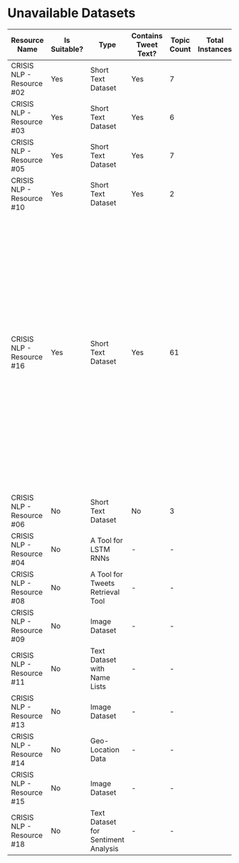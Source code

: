 # Unavailable Datasets

| Resource Name             | Is Suitable? | Type                                | Contains Tweet Text? | Topic Count | Total Instances | Topic Distribution                                                                                                                                                                                                                                                                                                        |
|---------------------------|--------------|-------------------------------------|----------------------|-------------|-----------------|---------------------------------------------------------------------------------------------------------------------------------------------------------------------------------------------------------------------------------------------------------------------------------------------------------------------------|
| CRISIS NLP - Resource #02 | Yes          | Short Text Dataset                  | Yes                  | 7           |                 | (1K - 1K - 2K - 1K - 1K - 13K - 5K)                                                                                                                                                                                                                                                                                       |
| CRISIS NLP - Resource #03 | Yes          | Short Text Dataset                  | Yes                  | 6           |                 | (2K - 1K - 9K - 1K - 2K - 2K)                                                                                                                                                                                                                                                                                             |
| CRISIS NLP - Resource #05 | Yes          | Short Text Dataset                  | Yes                  | 7           |                 | (1K - 4K - 4K - 4K - 0.5K - 1K - 1K)                                                                                                                                                                                                                                                                                      |
| CRISIS NLP - Resource #10 | Yes          | Short Text Dataset                  | Yes                  | 2           |                 | (12K - 10K)                                                                                                                                                                                                                                                                                                               |
| CRISIS NLP - Resource #16 | Yes          | Short Text Dataset                  | Yes                  | 61          |                 | (2K - 3K - 2K - 2K - 2K - 2K - 2K - 2K - 20K - 1K - 1K - 2K - 2K - 20K - 2K - 2K - 2K - 2K - 20K - 2K - 2K - 2K - 2K - 2K - 2K - 2K - 2K - 20K - 4K - 2K - 2K - 20K - 2K - 2K - 2K - 2K - 20K - 9K - 4K - 5K - 6K - 1K - 3K - 0K - 4K - 4K - 4K - 4K - 19K - 4K - 25K - 4K - 1K - 3K - 53K - 8K - 8K - 8K - 1K - 2K - 2K) |
| CRISIS NLP - Resource #06 | No           | Short Text Dataset                  | No                   | 3           |                 | (1207K - 1096K - 6506K)                                                                                                                                                                                                                                                                                                   |
| CRISIS NLP - Resource #04 | No           | A Tool for LSTM RNNs                | -                    | -           |                 | -                                                                                                                                                                                                                                                                                                                         |
| CRISIS NLP - Resource #08 | No           | A Tool for Tweets Retrieval Tool    | -                    | -           |                 | -                                                                                                                                                                                                                                                                                                                         |
| CRISIS NLP - Resource #09 | No           | Image Dataset                       | -                    | -           |                 | -                                                                                                                                                                                                                                                                                                                         |
| CRISIS NLP - Resource #11 | No           | Text Dataset with Name Lists        | -                    | -           |                 | -                                                                                                                                                                                                                                                                                                                         |
| CRISIS NLP - Resource #13 | No           | Image Dataset                       | -                    | -           |                 | -                                                                                                                                                                                                                                                                                                                         |
| CRISIS NLP - Resource #14 | No           | Geo-Location Data                   | -                    | -           |                 | -                                                                                                                                                                                                                                                                                                                         |
| CRISIS NLP - Resource #15 | No           | Image Dataset                       | -                    | -           |                 | -                                                                                                                                                                                                                                                                                                                         |
| CRISIS NLP - Resource #18 | No           | Text Dataset for Sentiment Analysis | -                    | -           |                 | -                                                                                                                                                                                                                                                                                                                         |
